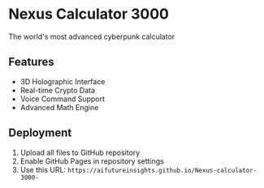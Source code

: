 # Nexus Calculator 3000

The world's most advanced cyberpunk calculator

## Features
- 3D Holographic Interface
- Real-time Crypto Data
- Voice Command Support
- Advanced Math Engine

## Deployment
1. Upload all files to GitHub repository
2. Enable GitHub Pages in repository settings
3. Use this URL: `https://aifutureinsights.github.io/Nexus-calculator-3000-`